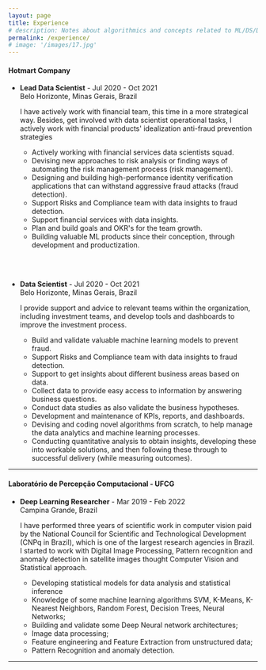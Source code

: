 ```yaml
---
layout: page
title: Experience
# description: Notes about algorithmics and concepts related to ML/DS/DL
permalink: /experience/
# image: '/images/17.jpg'
---
```


#### Hotmart Company
* **Lead Data Scientist** - 
    Jul 2020 - Oct 2021<br/> 
    Belo Horizonte, Minas Gerais, Brazil

    I have actively work with financial team, this time in a more strategical way. Besides, get involved with data scientist operational tasks, I actively work with financial products' idealization anti-fraud prevention strategies

    * Actively working with financial services data scientists squad.
    * Devising new approaches to risk analysis or finding ways of automating the risk management process (risk management).
    * Designing and building high-performance identity verification applications that can withstand aggressive fraud attacks (fraud detection).
    * Support Risks and Compliance team with data insights to fraud detection.
    * Support financial services with data insights.
    * Plan and build goals and OKR's for the team growth.
    * Building valuable ML products since their conception, through development and productization.


<br/> <br/> 
* **Data Scientist** - 
    Jul 2020 - Oct 2021<br/> 
    Belo Horizonte, Minas Gerais, Brazil

     I provide support and advice to relevant teams within the organization, including investment teams, and develop tools and dashboards to improve the investment process.

    * Build and validate valuable machine learning models to prevent fraud.
    * Support Risks and Compliance team with data insights to fraud detection.
    * Support to get insights about different business areas based on data.
    * Collect data to provide easy access to information by answering business questions.
    * Conduct data studies as also validate the business hypotheses.
    * Development and maintenance of KPIs, reports, and dashboards.
    * Devising and coding novel algorithms from scratch, to help manage the data analytics and machine learning processes.
    * Conducting quantitative analysis to obtain insights, developing these into workable solutions, and then following these through to successful delivery (while measuring outcomes).

***

#### Laboratório de Percepção Computacional - UFCG
* **Deep Learning Researcher** - 
    Mar 2019 - Feb 2022<br/>
    Campina Grande, Brazil

    I have performed three years of scientific work in computer vision paid by the National Council for Scientific and Technological Development (CNPq in Brazil), which is one of the largest research agencies in Brazil. I started to work with Digital Image Processing, Pattern recognition and anomaly detection in satellite images thought Computer Vision and Statistical approach.

    * Developing statistical models for data analysis and statistical inference
    * Knowledge of some machine learning algorithms SVM, K-Means, K-Nearest Neighbors, Random Forest, Decision Trees, Neural Networks;
    * Building and validate some Deep Neural network architectures;
    * Image data processing;
    * Feature engineering and Feature Extraction from unstructured data;
    * Pattern Recognition and anomaly detection.


***